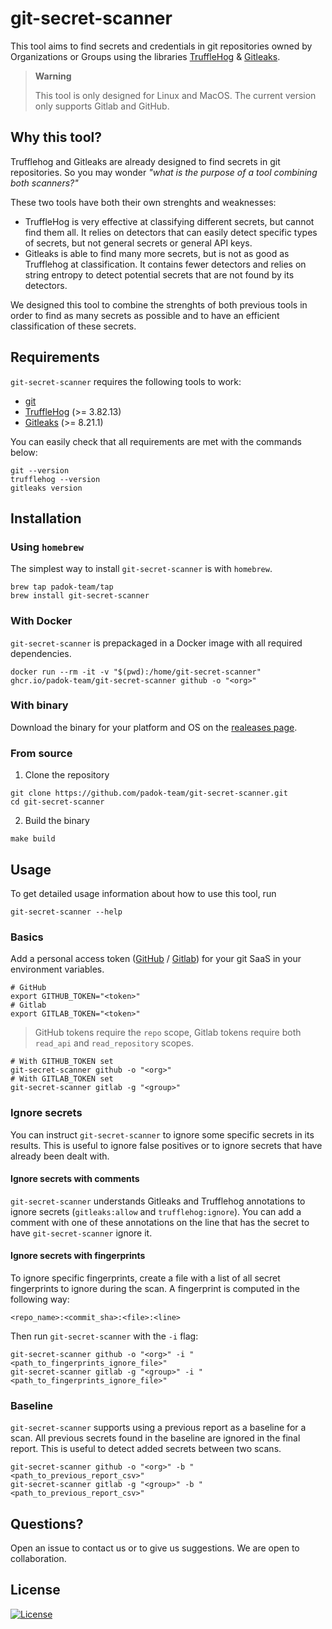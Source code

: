 # git-secret-scanner

This tool aims to find secrets and credentials in git repositories owned by Organizations or Groups using the libraries [TruffleHog](https://trufflesecurity.com/) &amp; [Gitleaks](https://gitleaks.io/).

> **Warning**
> 
> This tool is only designed for Linux and MacOS.
> The current version only supports Gitlab and GitHub.

## Why this tool?

Trufflehog and Gitleaks are already designed to find secrets in git repositories. So you may wonder *"what is the purpose of a tool combining both scanners?"* 

These two tools have both their own strenghts and weaknesses:
- TruffleHog is very effective at classifying different secrets, but cannot find them all. It relies on detectors that can easily detect specific types of secrets, but not general secrets or general API keys.
- Gitleaks is able to find many more secrets, but is not as good as Trufflehog at classification. It contains fewer detectors and relies on string entropy to detect potential secrets that are not found by its detectors.

We designed this tool to combine the strenghts of both previous tools in order to find as many secrets as possible and to have an efficient classification of these secrets.

## Requirements

`git-secret-scanner` requires the following tools to work:
- [git](https://git-scm.com/book/fr/v2/D%C3%A9marrage-rapide-Installation-de-Git)
- [TruffleHog](https://github.com/trufflesecurity/trufflehog) (>= 3.82.13)
- [Gitleaks](https://github.com/gitleaks/gitleaks) (>= 8.21.1)

You can easily check that all requirements are met with the commands below:

```shell
git --version
trufflehog --version
gitleaks version
```

## Installation

### Using `homebrew`

The simplest way to install `git-secret-scanner` is with `homebrew`.

```shell
brew tap padok-team/tap
brew install git-secret-scanner
```

### With Docker

`git-secret-scanner` is prepackaged in a Docker image with all required dependencies.

```shell
docker run --rm -it -v "$(pwd):/home/git-secret-scanner" ghcr.io/padok-team/git-secret-scanner github -o "<org>"
```

### With binary

Download the binary for your platform and OS on the [realeases page](https://github.com/zricethezav/gitleaks/releases).

### From source

1. Clone the repository

```shell
git clone https://github.com/padok-team/git-secret-scanner.git
cd git-secret-scanner
```

2. Build the binary

```shell
make build
```

## Usage

To get detailed usage information about how to use this tool, run 

```shell
git-secret-scanner --help
```

### Basics

Add a personal access token ([GitHub](https://docs.github.com/en/enterprise-server@3.4/authentication/keeping-your-account-and-data-secure/creating-a-personal-access-token) / [Gitlab](https://docs.gitlab.com/ee/user/profile/personal_access_tokens.html)) for your git SaaS in your environment variables.

```shell
# GitHub
export GITHUB_TOKEN="<token>"
# Gitlab
export GITLAB_TOKEN="<token>"
```

> GitHub tokens require the `repo` scope, Gitlab tokens require both `read_api` and `read_repository` scopes.

```shell
# With GITHUB_TOKEN set
git-secret-scanner github -o "<org>"
# With GITLAB_TOKEN set
git-secret-scanner gitlab -g "<group>"
```

### Ignore secrets

You can instruct `git-secret-scanner` to ignore some specific secrets in its results. This is useful to ignore false positives or to ignore secrets that have already been dealt with.

#### Ignore secrets with comments

`git-secret-scanner` understands Gitleaks and Trufflehog annotations to ignore secrets (`gitleaks:allow` and `trufflehog:ignore`). You can add a comment with one of these annotations on the line that has the secret to have `git-secret-scanner` ignore it.

#### Ignore secrets with fingerprints

To ignore specific fingerprints, create a file with a list of all secret fingerprints to ignore during the scan. A fingerprint is computed in the following way:

```
<repo_name>:<commit_sha>:<file>:<line>
```

Then run `git-secret-scanner` with the `-i` flag:

```shell
git-secret-scanner github -o "<org>" -i "<path_to_fingerprints_ignore_file>"
git-secret-scanner gitlab -g "<group>" -i "<path_to_fingerprints_ignore_file>"
```

### Baseline

`git-secret-scanner` supports using a previous report as a baseline for a scan. All previous secrets found in the baseline are ignored in the final report. This is useful to detect added secrets between two scans.

```shell
git-secret-scanner github -o "<org>" -b "<path_to_previous_report_csv>"
git-secret-scanner gitlab -g "<group>" -b "<path_to_previous_report_csv>"
```

## Questions?

Open an issue to contact us or to give us suggestions. We are open to collaboration.

## License

[![License](https://img.shields.io/badge/License-Apache_2.0-blue.svg)](https://opensource.org/licenses/Apache-2.0)
